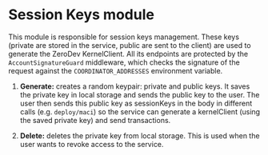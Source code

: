# Session Keys module

This module is responsible for session keys management. These keys (private are stored in the service, public are sent to the client) are used to generate the ZeroDev KernelClient. All its endpoints are protected by the `AccountSignatureGuard` middleware, which checks the signature of the request against the `COORDINATOR_ADDRESSES` environment variable.

1. **Generate:** creates a random keypair: private and public keys. It saves the private key in local storage and sends the public key to the user. The user then sends this public key as sessionKeys in the body in different calls (e.g. `deploy/maci`) so the service can generate a kernelClient (using the saved private key) and send transactions.

2. **Delete:** deletes the private key from local storage. This is used when the user wants to revoke access to the service.
